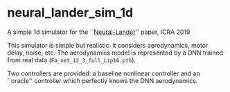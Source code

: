 # neural_lander_sim_1d
A simple 1d simulator for the ``[Neural-Lander](https://arxiv.org/abs/1811.08027)'' paper, ICRA 2019

This simulator is simple but realistic: it considers aerodynamics, motor delay, noise, etc. The aerodynamics model is represented by a DNN trained from real data (`Fa_net_12_3_full_Lip16.pth`).

Two controllers are provided: a baseline nonlinear controller and an ``oracle'' controller which perfectly knows the DNN aerodynamics.
